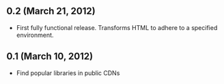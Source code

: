 ## 0.2 (March 21, 2012)

* First fully functional release. Transforms HTML to adhere to a specified environment.

## 0.1 (March 10, 2012)

* Find popular libraries in public CDNs
